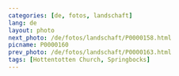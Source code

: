 ```yaml
---
categories: [de, fotos, landschaft]
lang: de
layout: photo
next_photo: /de/fotos/landschaft/P0000158.html
picname: P0000160
prev_photo: /de/fotos/landschaft/P0000163.html
tags: [Hottentotten Church, Springbocks]
---
```

